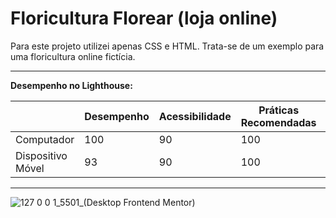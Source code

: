 # Floricultura Florear (loja online)

Para este projeto utilizei apenas CSS e HTML. Trata-se de um exemplo para uma floricultura online fictícia. 


---

**Desempenho no Lighthouse:**

  |  | Desempenho | Acessibilidade  | Práticas Recomendadas  | SEO
  | ----------- | ----------- | ----------- | ----------- | ----------- |
  | Computador | 100 | 90 | 100 | 100 |
  | Dispositivo Móvel | 93 | 90 | 100 | 100 |

---

![127 0 0 1_5501_(Desktop Frontend Mentor)](https://user-images.githubusercontent.com/100880176/205130273-9ea33e5e-9ce4-49fc-82b5-d46c1548ec79.png)


